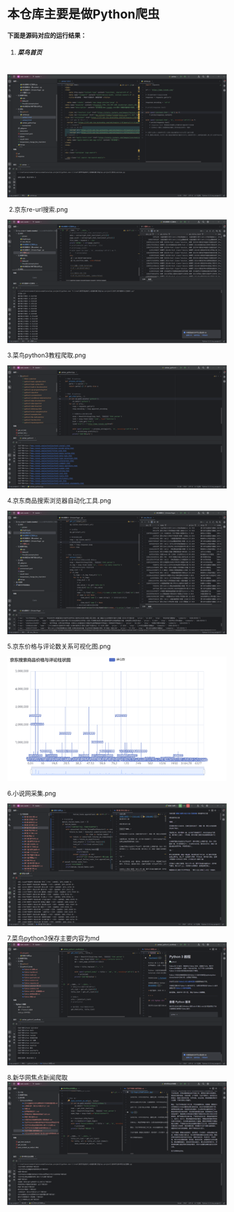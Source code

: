 # 本仓库主要是做Python爬虫

#### 下面是源码对应的运行结果：

1. ##### 菜鸟首页

​	![img/菜鸟首页.png](img/菜鸟首页.png)

​	2.京东re-url搜索.png

![京东re-url搜索.png](img/京东re-url搜索.png)

3.菜鸟python3教程爬取.png



![菜鸟python3教程爬取.png](img/菜鸟python3教程爬取.png)

4.京东商品搜索浏览器自动化工具.png

![京东商品搜索浏览器自动化工具.png](img/京东商品搜索浏览器自动化工具.png)

5.京东价格与评论数关系可视化图.png

![京东价格与评论数关系可视化图.png](img/京东价格与评论数关系可视化图.png)

6.小说网采集.png

![小说网采集.png](img/小说网采集.png)

7.菜鸟python3保存主要内容为md
![菜鸟python3保存主要内容为md.png](img/菜鸟python3爬取主要存储md.png)


8.新华网焦点新闻爬取
![新华网焦点新闻爬取.png](img/新华网焦点新闻爬取.png)